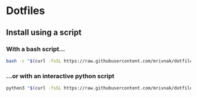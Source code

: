 # Dotfiles

## Install using a script

### With a bash script...

```bash
bash -c "$(curl -fsSL https://raw.githubusercontent.com/mrivnak/dotfiles/master/install.sh)"
```

### ...or with an interactive python script

```bash
python3 "$(curl -fsSL https://raw.githubusercontent.com/mrivnak/dotfiles/master/install.py)"
```
